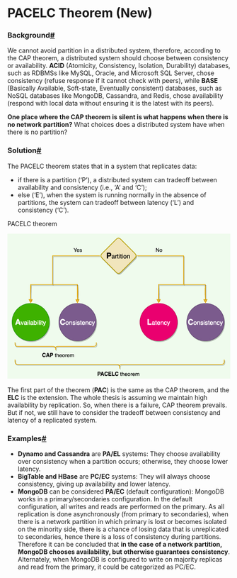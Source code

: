 # PACELC Theorem (New)



### Background[#](https://www.educative.io/courses/grokking-the-system-design-interview/39RwZr5PBwn#Background) <a href="#background" id="background"></a>

We cannot avoid partition in a distributed system, therefore, according to the CAP theorem, a distributed system should choose between consistency or availability. **ACID** (Atomicity, Consistency, Isolation, Durability) databases, such as RDBMSs like MySQL, Oracle, and Microsoft SQL Server, chose consistency (refuse response if it cannot check with peers), while **BASE** (Basically Available, Soft-state, Eventually consistent) databases, such as NoSQL databases like MongoDB, Cassandra, and Redis, chose availability (respond with local data without ensuring it is the latest with its peers).

**One place where the CAP theorem is silent is what happens when there is no network partition?** What choices does a distributed system have when there is no partition?

### Solution[#](https://www.educative.io/courses/grokking-the-system-design-interview/39RwZr5PBwn#Solution) <a href="#solution" id="solution"></a>

The PACELC theorem states that in a system that replicates data:

* if there is a partition (‘P’), a distributed system can tradeoff between availability and consistency (i.e., ‘A’ and ‘C’);
* else (‘E’), when the system is running normally in the absence of partitions, the system can tradeoff between latency (‘L’) and consistency (‘C’).

PACELC theorem

![](<../../.gitbook/assets/image (68).png>)

The first part of the theorem (**PAC**) is the same as the CAP theorem, and the **ELC** is the extension. The whole thesis is assuming we maintain high availability by replication. So, when there is a failure, CAP theorem prevails. But if not, we still have to consider the tradeoff between consistency and latency of a replicated system.

### Examples[#](https://www.educative.io/courses/grokking-the-system-design-interview/39RwZr5PBwn#Examples) <a href="#examples" id="examples"></a>

* **Dynamo and Cassandra** are **PA/EL** systems: They choose availability over consistency when a partition occurs; otherwise, they choose lower latency.
* **BigTable and HBase** are **PC/EC** systems: They will always choose consistency, giving up availability and lower latency.
* **MongoDB** can be considered **PA/EC** (default configuration): MongoDB works in a primary/secondaries configuration. In the default configuration, all writes and reads are performed on the primary. As all replication is done asynchronously (from primary to secondaries), when there is a network partition in which primary is lost or becomes isolated on the minority side, there is a chance of losing data that is unreplicated to secondaries, hence there is a loss of consistency during partitions. Therefore it can be concluded that **in the case of a network partition, MongoDB chooses availability, but otherwise guarantees consistency**. Alternately, when MongoDB is configured to write on majority replicas and read from the primary, it could be categorized as PC/EC.

